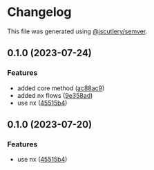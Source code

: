 # Changelog

This file was generated using [@jscutlery/semver](https://github.com/jscutlery/semver).

## 0.1.0 (2023-07-24)


### Features

* added core method ([ac88ac9](https://github.com/rudderlabs/rudder-sdk-android/commit/ac88ac9f7030d0bbb4010930488e6aff5b6a5928))
* added nx flows ([9e358ad](https://github.com/rudderlabs/rudder-sdk-android/commit/9e358ad19ddcaec2306e6eb4c7e744cfee504b10))
* use nx ([45515b4](https://github.com/rudderlabs/rudder-sdk-android/commit/45515b427aafceb59d7b19c59ba1cf7fe3116da5))

## 0.1.0 (2023-07-20)


### Features

* use nx ([45515b4](https://github.com/rudderlabs/rudder-sdk-android/commit/45515b427aafceb59d7b19c59ba1cf7fe3116da5))
